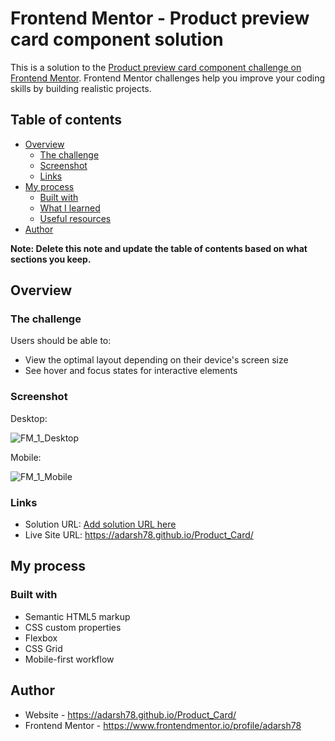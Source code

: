 # Frontend Mentor - Product preview card component solution

This is a solution to the [Product preview card component challenge on Frontend Mentor](https://www.frontendmentor.io/challenges/product-preview-card-component-GO7UmttRfa). Frontend Mentor challenges help you improve your coding skills by building realistic projects. 

## Table of contents

- [Overview](#overview)
  - [The challenge](#the-challenge)
  - [Screenshot](#screenshot)
  - [Links](#links)
- [My process](#my-process)
  - [Built with](#built-with)
  - [What I learned](#what-i-learned)
  - [Useful resources](#useful-resources)
- [Author](#author)

**Note: Delete this note and update the table of contents based on what sections you keep.**

## Overview

### The challenge

Users should be able to:

- View the optimal layout depending on their device's screen size
- See hover and focus states for interactive elements

### Screenshot

Desktop: 

![FM_1_Desktop](https://user-images.githubusercontent.com/64201509/217255408-e5b3ad2d-be23-49f4-9288-5b34e396242c.png)

Mobile:

![FM_1_Mobile](https://user-images.githubusercontent.com/64201509/217255608-e0e29d6c-1a76-4fb6-aae4-dea8dec0617d.png)

### Links

- Solution URL: [Add solution URL here](https://your-solution-url.com)
- Live Site URL: https://adarsh78.github.io/Product_Card/

## My process

### Built with

- Semantic HTML5 markup
- CSS custom properties
- Flexbox
- CSS Grid
- Mobile-first workflow

## Author

- Website - https://adarsh78.github.io/Product_Card/
- Frontend Mentor - https://www.frontendmentor.io/profile/adarsh78


